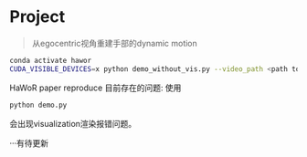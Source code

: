 # Project

> 从egocentric视角重建手部的dynamic motion

```bash
conda activate hawor     
CUDA_VISIBLE_DEVICES=x python demo_without_vis.py --video_path <path to input video> --vis_mode cam
```
HaWoR paper reproduce
目前存在的问题: 使用

```bash
python demo.py
```
会出现visualization渲染报错问题。

···有待更新